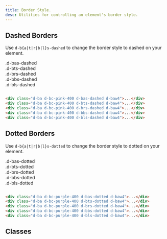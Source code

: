 ```yaml
---
title: Border Style.
desc: Utilities for controlling an element's border style.
---
```


## Dashed Borders

Use `d-b{a|t|r|b|l}s-dashed` to change the border style to dashed on your element.

<code-well-header class="d-fl-col5 d-flg8 d-fw-wrap d-p24 d-bgc-pink-100 d-bgo50 d-w100p d-hmn102" custom>
  <div class="d-fl-center d-p16 d-ba d-bc-pink-400 d-bas-dashed d-baw4 d-bgc-pink-100 d-fs12 d-ff-mono">.d-bas-dashed</div>
  <div class="d-fl-center d-p16 d-ba d-bc-pink-400 d-bts-dashed d-baw4 d-bgc-pink-100 d-fs12 d-ff-mono">.d-bts-dashed</div>
  <div class="d-fl-center d-p16 d-ba d-bc-pink-400 d-brs-dashed d-baw4 d-bgc-pink-100 d-fs12 d-ff-mono">.d-brs-dashed</div>
  <div class="d-fl-center d-p16 d-ba d-bc-pink-400 d-bbs-dashed d-baw4 d-bgc-pink-100 d-fs12 d-ff-mono">.d-bbs-dashed</div>
  <div class="d-fl-center d-p16 d-ba d-bc-pink-400 d-bls-dashed d-baw4 d-bgc-pink-100 d-fs12 d-ff-mono">.d-bls-dashed</div>
</code-well-header>

```html

<div class="d-ba d-bc-pink-400 d-bas-dashed d-baw4">...</div>
<div class="d-ba d-bc-pink-400 d-bts-dashed d-baw4">...</div>
<div class="d-ba d-bc-pink-400 d-brs-dashed d-baw4">...</div>
<div class="d-ba d-bc-pink-400 d-bbs-dashed d-baw4">...</div>
<div class="d-ba d-bc-pink-400 d-bls-dashed d-baw4">...</div>
```

## Dotted Borders

Use `d-b{a|t|r|b|l}s-dotted` to change the border style to dotted on your element.

<code-well-header class="d-fl-col5 d-flg8 d-fw-wrap d-p24 d-bgc-purple-100 d-bgo50 d-w100p d-hmn102" custom>
  <div class="d-fl-center d-p16 d-ba d-bc-purple-400 d-bas-dotted d-baw4 d-bgc-purple-100 d-fs12 d-ff-mono">.d-bas-dotted</div>
  <div class="d-fl-center d-p16 d-ba d-bc-purple-400 d-bts-dotted d-baw4 d-bgc-purple-100 d-fs12 d-ff-mono">.d-bts-dotted</div>
  <div class="d-fl-center d-p16 d-ba d-bc-purple-400 d-brs-dotted d-baw4 d-bgc-purple-100 d-fs12 d-ff-mono">.d-brs-dotted</div>
  <div class="d-fl-center d-p16 d-ba d-bc-purple-400 d-bbs-dotted d-baw4 d-bgc-purple-100 d-fs12 d-ff-mono">.d-bbs-dotted</div>
  <div class="d-fl-center d-p16 d-ba d-bc-purple-400 d-bls-dotted d-baw4 d-bgc-purple-100 d-fs12 d-ff-mono">.d-bls-dotted</div>
</code-well-header>

```html

<div class="d-ba d-bc-purple-400 d-bas-dotted d-baw4">...</div>
<div class="d-ba d-bc-purple-400 d-bts-dotted d-baw4">...</div>
<div class="d-ba d-bc-purple-400 d-brs-dotted d-baw4">...</div>
<div class="d-ba d-bc-purple-400 d-bbs-dotted d-baw4">...</div>
<div class="d-ba d-bc-purple-400 d-bls-dotted d-baw4">...</div>
```

## Classes

<div class="d-h464 d-of-y-scroll d-bb d-bc-black-200">
  <utility-class-table>
    <template #content>
      <tbody>
        <tr>
          <th scope="row" class="d-ff-mono d-fc-purple d-fw-normal d-fs12">.d-bas-unset</th>
          <td class="d-ff-mono d-fc-orange d-fs12">border-style: unset !important;</td>
        </tr>
      </tbody>
      <tbody v-for="s in ['dashed', 'dotted']">
        <tr v-for="i in ['all', 'top', 'right', 'bottom', 'left']">
          <th scope="row" class="d-ff-mono d-fc-purple d-fw-normal d-fs12">.d-b{{ i[0] }}s-{{ s }}</th>
          <td class="d-ff-mono d-fc-orange d-fs12">
            <span v-if="i === 'all'">border-style: {{ s }} !important;</span>
            <span v-else>border-{{i}}-style: {{ s }} !important;</span>
          </td>
        </tr>
      </tbody>
    </template>
  </utility-class-table>
</div>